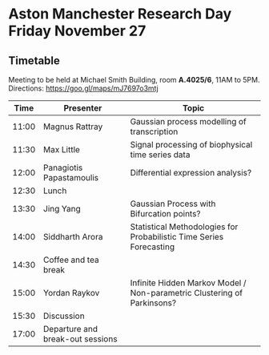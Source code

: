 # Aston Manchester Research Day Friday November 27

## Timetable
Meeting to be held at Michael Smith Building, room **A.4025/6**, 11AM to 5PM.
Directions: https://goo.gl/maps/mJ7697o3mtj


|Time | Presenter | Topic |
|------------- | -------------|------------|
|11:00| Magnus Rattray| Gaussian process modelling of transcription  |
|11:30| Max Little | Signal processing of biophysical time series data |
|12:00 | Panagiotis Papastamoulis | Differential expression analysis? |
|12:30 | Lunch | |
|13:30 | Jing Yang | Gaussian Process with Bifurcation points? |
|14:00 | Siddharth Arora | Statistical Methodologies for Probabilistic Time Series Forecasting |
|14:30 | Coffee and tea break | |
|15:00 | Yordan Raykov	 | Infinite Hidden Markov Model / Non-parametric Clustering of Parkinsons? |
|15:30 | Discussion |  |
|17:00 | Departure and break-out sessions |  |



